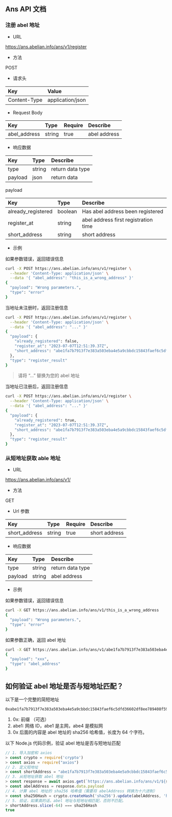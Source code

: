 ## Ans API 文档

### 注册 abel 地址

- URL

https://ans.abelian.info/ans/v1/register

- 方法

POST

- 请求头

| Key          | Value            |
| :----------- | :--------------- |
| Content-Type | application/json |

- Request Body

| Key          | Type   | Require | Describe     |
| :----------- | :----- | :------ | :----------- |
| abel_address | string | true    | abel address |

- 响应数据

| Key     | Type   | Describe         |
| :------ | :----- | :--------------- |
| type    | string | return data type |
| payload | json   | return data      |

payload

| Key                | Type    | Describe                             |
| :----------------- | :------ | :----------------------------------- |
| already_registered | boolean | Has abel address been registered     |
| register_at        | string  | abel address first registration time |
| short_address      | string  | short address                        |

- 示例

如果参数错误，返回错误信息

```bash
curl -X POST https://ans.abelian.info/ans/v1/register \
  --header 'Content-Type: application/json' \
  --data '{ "abel_address": "this_is_a_wrong_address" }'
{
  "payload": "Wrong parameters.",
  "type": "error"
}
```

当地址未注册时，返回注册信息

```bash
curl -X POST https://ans.abelian.info/ans/v1/register \
  --header 'Content-Type: application/json' \
  --data '{ "abel_address": "..." }'
{
  "payload": {
    "already_registered": false,
    "register_at": "2023-07-07T12:51:39.37Z",
    "short_address": "abe1fa7b7913f7e383a503eba4e5a9cbbdc15843faef6c5dfd36602df8ee789408f59551c407c03a80a625b6740325a34ad700112c44aba962c6e892b07b346e1269"
  },
  "type": "register_result"
}
```

> 请将 “...” 替换为您的 abel 地址

当地址已注册后，返回注册信息

```bash
curl -X POST https://ans.abelian.info/ans/v1/register \
  --header 'Content-Type: application/json' \
  --data '{ "abel_address": "..." }'
{
  "payload": {
    "already_registered": true,
    "register_at": "2023-07-07T12:51:39.37Z",
    "short_address": "abe1fa7b7913f7e383a503eba4e5a9cbbdc15843faef6c5dfd36602df8ee789408f59551c407c03a80a625b6740325a34ad700112c44aba962c6e892b07b346e1269"
  },
  "type": "register_result"
}
```

### 从短地址获取 able 地址

- URL

https://ans.abelian.info/ans/v1/

- 方法

GET

- Url 参数

| Key           | Type   | Require | Describe      |
| :------------ | :----- | :------ | :------------ |
| short_address | string | true    | short address |

- 响应数据

| Key     | Type   | Describe         |
| :------ | :----- | :--------------- |
| type    | string | return data type |
| payload | string | abel address     |

- 示例

如果参数错误，返回错误信息

```bash
curl -X GET https://ans.abelian.info/ans/v1/this_is_a_wrong_address
{
  "payload": "Wrong parameters.",
  "type": "error"
}
```

如果参数正确，返回 abel 地址

```bash
curl -X GET https://ans.abelian.info/ans/v1/abe1fa7b7913f7e383a503eba4e5a9cbbdc15843faef6c5dfd36602df8ee789408f59551c407c03a80a625b6740325a34ad700112c44aba962c6e892b07b346e1269
{
  "payload": "xxx",
  "type": "abel_address"
}
```

## 如何验证 abel 地址是否与短地址匹配？

以下是一个完整的简短地址

```
0xabe1fa7b7913f7e383a503eba4e5a9cbbdc15843faef6c5dfd36602df8ee789408f59551c407c03a80a625b6740325a34ad700112c44aba962c6e892b07b346e1269
```

1. 0x: 前缀 （可选）
2. abe1: 网络 ID，abe1 是主网，abe4 是模拟网
3. 0x 后面的内容是 abel 地址的 sha256 哈希值，长度为 64 个字符。

以下 Node.js 代码示例，验证 abel 地址是否与短地址匹配

```js
// 1. 导入加密和 axios
> const crypto = require('crypto')
> const axios = require("axios")
// 2. 定义短地址
> const shortAddress = "abe1fa7b7913f7e383a503eba4e5a9cbbdc15843faef6c5dfd36602df8ee789408f59551c407c03a80a625b6740325a34ad700112c44aba962c6e892b07b346e1269"
// 3. 从短地址获取 abel 地址
> const response = await axios.get(`https://ans.abelian.info/ans/v1/${shortAddress}`)
> const abelAddress = response.data.payload
// 4. 计算 abel 地址的 sha256 哈希值（需要将 abelAddress 转换为十六进制）
> const sha256Hash = crypto.createHash('sha256').update(abelAddress, 'hex').digest('hex')
// 5. 验证，如果真的话，abel 地址与短地址相匹配，否则不匹配。
> shortAddress.slice(-64) === sha256Hash
true
```
